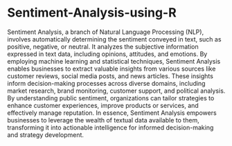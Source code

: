 # Sentiment-Analysis-using-R
Sentiment Analysis, a branch of Natural Language Processing (NLP), involves automatically determining the sentiment conveyed in text, such as positive, negative, or neutral. It analyzes the subjective information expressed in text data, including opinions, attitudes, and emotions. By employing machine learning and statistical techniques, Sentiment Analysis enables businesses to extract valuable insights from various sources like customer reviews, social media posts, and news articles. These insights inform decision-making processes across diverse domains, including market research, brand monitoring, customer support, and political analysis. By understanding public sentiment, organizations can tailor strategies to enhance customer experiences, improve products or services, and effectively manage reputation. In essence, Sentiment Analysis empowers businesses to leverage the wealth of textual data available to them, transforming it into actionable intelligence for informed decision-making and strategy development.
